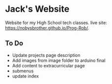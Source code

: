 # Jack's Website
Website for my High School tech classes.
live site: https://nobysbrother.github.io/Prog-Rob/.

## To Do
* Update projects page description
* Add images from image folder to arduino final
* Add content to extracurricular page
* submenus
* update index
